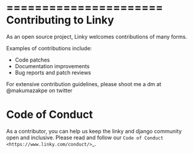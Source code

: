 ======================
Contributing to Linky
======================

As an open source project, Linky welcomes contributions of many forms.

Examples of contributions include:

- Code patches
- Documentation improvements
- Bug reports and patch reviews

For extensive contribution guidelines, please shoot me a dm at @makumazakpe on twitter

<!--
https://docs.djangoproject.com/en/dev/internals/contributing/

**Warning: non-trivial pull requests (anything more than fixing a typo) without
Trac tickets will be closed!** `Please file a ticket`\_\_ to suggest changes. -->

<!-- Linky uses Trac to keep track of bugs, feature requests, and associated
patches because GitHub doesn't provide adequate tooling for its community.
Patches can be submitted as pull requests, but if you don't file a ticket,
it's unlikely that we'll notice your contribution. -->

# Code of Conduct

As a contributor, you can help us keep the linky and django community open and inclusive.
Please read and follow our `Code of Conduct <https://www.linky.com/conduct/>`\_.
